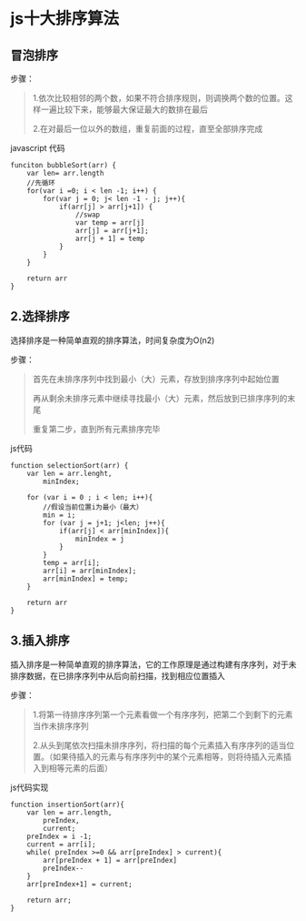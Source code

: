 # js十大排序算法

## 冒泡排序

步骤：

> 1.依次比较相邻的两个数，如果不符合排序规则，则调换两个数的位置。这样一遍比较下来，能够最大保证最大的数排在最后
> 
> 2.在对最后一位以外的数组，重复前面的过程，直至全部排序完成
> 

javascript 代码

```
funciton bubbleSort(arr) {
    var len= arr.length
    //先循环
    for(var i =0; i < len -1; i++) {
        for(var j = 0; j< len -1 - j; j++){
            if(arr[j] > arr[j+1]) {
                //swap
                var temp = arr[j]
                arr[j] = arr[j+1];
                arr[j + 1] = temp
            }
        }
    }
    
    return arr
}

```

## 2.选择排序

选择排序是一种简单直观的排序算法，时间复杂度为O(n2)

步骤：

> 首先在未排序序列中找到最小（大）元素，存放到排序序列中起始位置
> 
> 再从剩余未排序元素中继续寻找最小（大）元素，然后放到已排序序列的末尾
> 
> 重复第二步，直到所有元素排序完毕

js代码

```
function selectionSort(arr) {
    var len = arr.lenght,
        minIndex;
    
    for (var i = 0 ; i < len; i++){
        //假设当前位置i为最小（最大）
        min = i;
        for (var j = j+1; j<len; j++){
            if(arr[j] < arr[minIndex]){
                minIndex = j
            }
        }
        temp = arr[i];
        arr[i] = arr[minIndex];
        arr[minIndex] = temp;
    }
    
    return arr
}

```

## 3.插入排序

插入排序是一种简单直观的排序算法，它的工作原理是通过构建有序序列，对于未排序数据，在已排序序列中从后向前扫描，找到相应位置插入

步骤：


> 1.将第一待排序序列第一个元素看做一个有序序列，把第二个到剩下的元素当作未排序序列
> 
> 2.从头到尾依次扫描未排序序列，将扫描的每个元素插入有序序列的适当位置。（如果待插入的元素与有序序列中的某个元素相等，则将待插入元素插入到相等元素的后面）

js代码实现

```
function insertionSort(arr){
    var len = arr.length,
        preIndex,
        current;
    preIndex = i -1;
    current = arr[i];
    while( preIndex >=0 && arr[preIndex] > current){
        arr[preIndex + 1] = arr[preIndex]
        preIndex--
    }
    arr[preIndex+1] = current;
    
    return arr;
}

```
